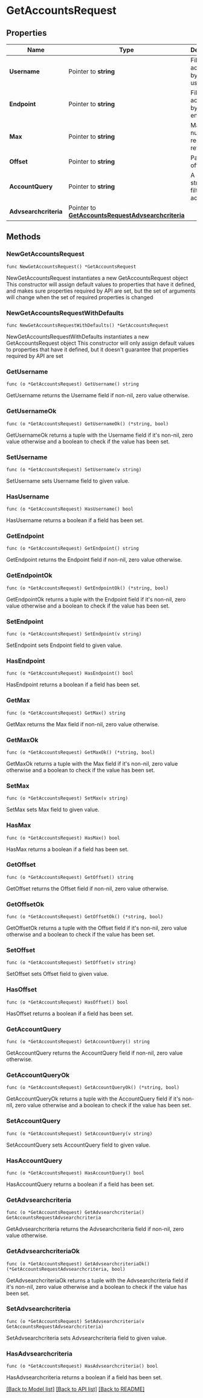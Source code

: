 # GetAccountsRequest

## Properties

Name | Type | Description | Notes
------------ | ------------- | ------------- | -------------
**Username** | Pointer to **string** | Filter accounts by username. | [optional] 
**Endpoint** | Pointer to **string** | Filter accounts by endpoint. | [optional] 
**Max** | Pointer to **string** | Maximum number of records to return. | [optional] 
**Offset** | Pointer to **string** | Pagination offset. | [optional] 
**AccountQuery** | Pointer to **string** | A query string to filter accounts. | [optional] 
**Advsearchcriteria** | Pointer to [**GetAccountsRequestAdvsearchcriteria**](GetAccountsRequestAdvsearchcriteria.md) |  | [optional] 

## Methods

### NewGetAccountsRequest

`func NewGetAccountsRequest() *GetAccountsRequest`

NewGetAccountsRequest instantiates a new GetAccountsRequest object
This constructor will assign default values to properties that have it defined,
and makes sure properties required by API are set, but the set of arguments
will change when the set of required properties is changed

### NewGetAccountsRequestWithDefaults

`func NewGetAccountsRequestWithDefaults() *GetAccountsRequest`

NewGetAccountsRequestWithDefaults instantiates a new GetAccountsRequest object
This constructor will only assign default values to properties that have it defined,
but it doesn't guarantee that properties required by API are set

### GetUsername

`func (o *GetAccountsRequest) GetUsername() string`

GetUsername returns the Username field if non-nil, zero value otherwise.

### GetUsernameOk

`func (o *GetAccountsRequest) GetUsernameOk() (*string, bool)`

GetUsernameOk returns a tuple with the Username field if it's non-nil, zero value otherwise
and a boolean to check if the value has been set.

### SetUsername

`func (o *GetAccountsRequest) SetUsername(v string)`

SetUsername sets Username field to given value.

### HasUsername

`func (o *GetAccountsRequest) HasUsername() bool`

HasUsername returns a boolean if a field has been set.

### GetEndpoint

`func (o *GetAccountsRequest) GetEndpoint() string`

GetEndpoint returns the Endpoint field if non-nil, zero value otherwise.

### GetEndpointOk

`func (o *GetAccountsRequest) GetEndpointOk() (*string, bool)`

GetEndpointOk returns a tuple with the Endpoint field if it's non-nil, zero value otherwise
and a boolean to check if the value has been set.

### SetEndpoint

`func (o *GetAccountsRequest) SetEndpoint(v string)`

SetEndpoint sets Endpoint field to given value.

### HasEndpoint

`func (o *GetAccountsRequest) HasEndpoint() bool`

HasEndpoint returns a boolean if a field has been set.

### GetMax

`func (o *GetAccountsRequest) GetMax() string`

GetMax returns the Max field if non-nil, zero value otherwise.

### GetMaxOk

`func (o *GetAccountsRequest) GetMaxOk() (*string, bool)`

GetMaxOk returns a tuple with the Max field if it's non-nil, zero value otherwise
and a boolean to check if the value has been set.

### SetMax

`func (o *GetAccountsRequest) SetMax(v string)`

SetMax sets Max field to given value.

### HasMax

`func (o *GetAccountsRequest) HasMax() bool`

HasMax returns a boolean if a field has been set.

### GetOffset

`func (o *GetAccountsRequest) GetOffset() string`

GetOffset returns the Offset field if non-nil, zero value otherwise.

### GetOffsetOk

`func (o *GetAccountsRequest) GetOffsetOk() (*string, bool)`

GetOffsetOk returns a tuple with the Offset field if it's non-nil, zero value otherwise
and a boolean to check if the value has been set.

### SetOffset

`func (o *GetAccountsRequest) SetOffset(v string)`

SetOffset sets Offset field to given value.

### HasOffset

`func (o *GetAccountsRequest) HasOffset() bool`

HasOffset returns a boolean if a field has been set.

### GetAccountQuery

`func (o *GetAccountsRequest) GetAccountQuery() string`

GetAccountQuery returns the AccountQuery field if non-nil, zero value otherwise.

### GetAccountQueryOk

`func (o *GetAccountsRequest) GetAccountQueryOk() (*string, bool)`

GetAccountQueryOk returns a tuple with the AccountQuery field if it's non-nil, zero value otherwise
and a boolean to check if the value has been set.

### SetAccountQuery

`func (o *GetAccountsRequest) SetAccountQuery(v string)`

SetAccountQuery sets AccountQuery field to given value.

### HasAccountQuery

`func (o *GetAccountsRequest) HasAccountQuery() bool`

HasAccountQuery returns a boolean if a field has been set.

### GetAdvsearchcriteria

`func (o *GetAccountsRequest) GetAdvsearchcriteria() GetAccountsRequestAdvsearchcriteria`

GetAdvsearchcriteria returns the Advsearchcriteria field if non-nil, zero value otherwise.

### GetAdvsearchcriteriaOk

`func (o *GetAccountsRequest) GetAdvsearchcriteriaOk() (*GetAccountsRequestAdvsearchcriteria, bool)`

GetAdvsearchcriteriaOk returns a tuple with the Advsearchcriteria field if it's non-nil, zero value otherwise
and a boolean to check if the value has been set.

### SetAdvsearchcriteria

`func (o *GetAccountsRequest) SetAdvsearchcriteria(v GetAccountsRequestAdvsearchcriteria)`

SetAdvsearchcriteria sets Advsearchcriteria field to given value.

### HasAdvsearchcriteria

`func (o *GetAccountsRequest) HasAdvsearchcriteria() bool`

HasAdvsearchcriteria returns a boolean if a field has been set.


[[Back to Model list]](../README.md#documentation-for-models) [[Back to API list]](../README.md#documentation-for-api-endpoints) [[Back to README]](../README.md)


